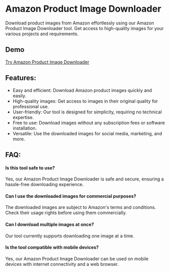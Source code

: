 # Amazon Product Image Downloader

Download product images from Amazon effortlessly using our Amazon Product Image Downloader tool. Get access to high-quality images for your various projects and requirements.

## Demo
[Try Amazon Product Image Downloader](https://imgpanda.com/amazon-product-image-downloader/)

## Features:

- Easy and efficient: Download Amazon product images quickly and easily.
- High-quality images: Get access to images in their original quality for professional use.
- User-friendly: Our tool is designed for simplicity, requiring no technical expertise.
- Free to use: Download images without any subscription fees or software installation.
- Versatile: Use the downloaded images for social media, marketing, and more.

## FAQ:

#### Is this tool safe to use?

Yes, our Amazon Product Image Downloader is safe and secure, ensuring a hassle-free downloading experience.

#### Can I use the downloaded images for commercial purposes?

The downloaded images are subject to Amazon's terms and conditions. Check their usage rights before using them commercially.

#### Can I download multiple images at once?

Our tool currently supports downloading one image at a time.

#### Is the tool compatible with mobile devices?

Yes, our Amazon Product Image Downloader can be used on mobile devices with internet connectivity and a web browser.
